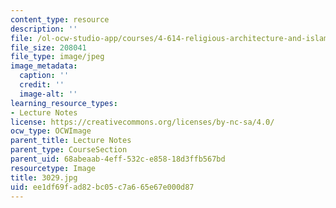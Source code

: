 ```yaml
---
content_type: resource
description: ''
file: /ol-ocw-studio-app/courses/4-614-religious-architecture-and-islamic-cultures-fall-2002/ee1df69fad82bc05c7a665e67e000d87_3029.jpg
file_size: 208041
file_type: image/jpeg
image_metadata:
  caption: ''
  credit: ''
  image-alt: ''
learning_resource_types:
- Lecture Notes
license: https://creativecommons.org/licenses/by-nc-sa/4.0/
ocw_type: OCWImage
parent_title: Lecture Notes
parent_type: CourseSection
parent_uid: 68abeaab-4eff-532c-e858-18d3ffb567bd
resourcetype: Image
title: 3029.jpg
uid: ee1df69f-ad82-bc05-c7a6-65e67e000d87
---
```

